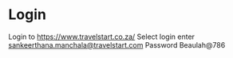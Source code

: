 # Login
Login to https://www.travelstart.co.za/
Select login
enter sankeerthana.manchala@travelstart.com
Password Beaulah@786
